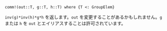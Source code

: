 ```
comm!(out::T, g::T, h::T) where {T <: GroupElem}
```

`inv(g)*inv(h)*g*h` を返します。`out` を変更することがあるかもしれません。`g` または `h` を `out` とエイリアスすることは許可されています。
